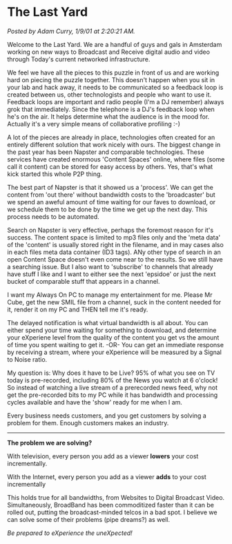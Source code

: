 # The Last Yard

<i>Posted by Adam Curry, 1/9/01 at 2:20:21 AM.</i>

<p>Welcome to the Last Yard. We are a handful of guys and gals in Amsterdam working on new ways to Broadcast and Receive digital audio and video through Today's current networked infrastructure.</p>
<p>We feel we have all the pieces to this puzzle in front of us and are working hard on piecing the puzzle together. This doesn't happen when you sit in your lab and hack away, it needs to be communicated so a feedback loop is created between us, other technologists and people who want to use it. Feedback loops are important and radio people (I'm a DJ remember) always grok that immediately. Since the telephone is a DJ's feedback loop when he's on the air. It helps determine what the audience is in the mood for. Actually it's a very simple means of collaborative profiling :-)</p>
<p>A lot of the pieces are already in place, technologies often created for an entirely different solution that work nicely with ours. The biggest change in the past year has been Napster and comparable technologies. These services have created enormous 'Content Spaces' online, where files (some call it content) can be stored for easy access by others. Yes, that's what kick started this whole P2P thing.</p>
<p>The best part of Napster is that it showed us a 'process'. We can get the content from 'out there' without bandwidth costs to the 'broadcaster' but we spend an aweful amount of time waiting for our faves to download, or we schedule them to be done by the time we get up the next day. This process needs to be automated.</p>
<p>Search on Napster is very effective, perhaps the foremost reason for it's success. The content space is limited to mp3 files only and the 'meta data' of the 'content' is usually stored right in the filename, and in may cases also in each files meta data container (ID3 tags). ANy other type of search in an open Content Space doesn't even come near to the results. So we still have a searching issue. But I also want to 'subscribe' to channels that already have stuff I like and I want to either see the next 'epsidoe' or just the next bucket of comparable stuff that appears in a channel. </p>
<p>I want my Always On PC to manage my entertainment for me. Please Mr Cube, get the new SMIL file from a channel, suck in the content needed for it, render it on my PC and THEN tell me it's ready.</p>
<p>The delayed notification is what virtual bandwidth is all about. You can either spend your time waiting for something to download, and determine your eXperiene level from the quality of the content you get vs the amount of time you spent waiting to get it. -OR- You can get an immediate response by receiving a stream, where your eXperience will be measured by a Signal to Noise ratio.</p>
<p>My question is: Why does it have to be Live? 95% of what you see on TV today is pre-recorded, including 80% of the News you watch at 6 o'clock! So instead of watching a live stream of a prerecorded news feed, why not get the pre-recorded bits to my PC while it has bandwidth and processing cycles available and have the 'show' ready for me when I am.</p>
<p>Every business needs customers, and you get customers by solving a problem for them. Enough customers makes an industry.</p>
<hr>
<b>The problem we are solving?</b>
<p>With television, every person you add as a viewer <b>lowers</b> your cost incrementally. </p>
<p>With the Internet, every person you add as a viewer <b>adds</b> to your cost incrementally </p>
<p>This holds true for all bandwidths, from Websites to Digital Broadcast Video.<br>Simultaneously, BroadBand has been commoditized faster than it can be rolled out, putting the broadcast-minded telcos in a bad spot. I believe we can solve some of their problems (pipe dreams?) as well.</p>
<p><i>Be prepared to eXperience the uneXpected!</i></p>

